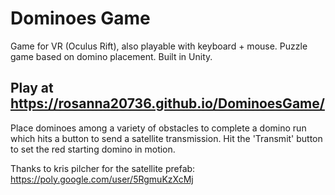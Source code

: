 # Dominoes Game
Game for VR (Oculus Rift), also playable with keyboard + mouse. Puzzle game based on domino placement.
Built in Unity.

## Play at https://rosanna20736.github.io/DominoesGame/

Place dominoes among a variety of obstacles to complete a domino run which hits a button to send a satellite transmission.
Hit the 'Transmit' button to set the red starting domino in motion.

Thanks to kris pilcher for the satellite prefab: https://poly.google.com/user/5RgmuKzXcMj
